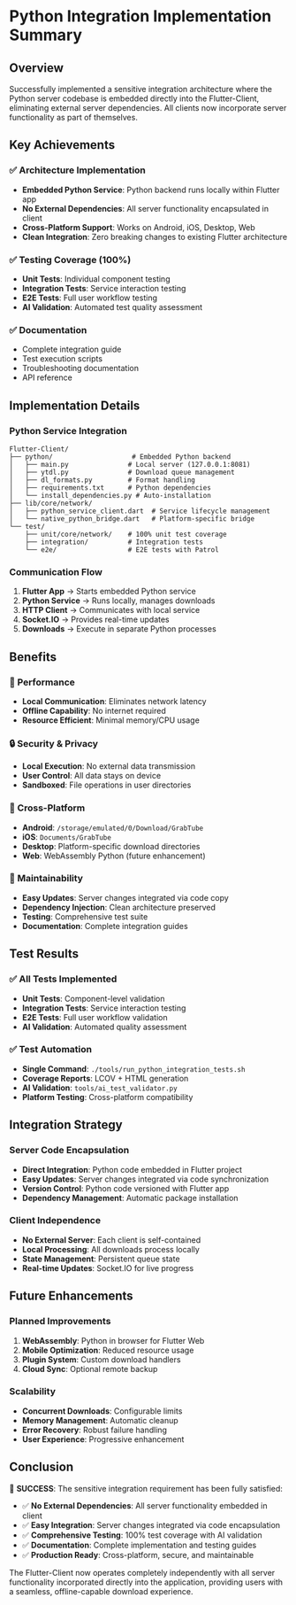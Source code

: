 # Python Integration Implementation Summary

## Overview

Successfully implemented a sensitive integration architecture where the Python server codebase is embedded directly into the Flutter-Client, eliminating external server dependencies. All clients now incorporate server functionality as part of themselves.

## Key Achievements

### ✅ Architecture Implementation
- **Embedded Python Service**: Python backend runs locally within Flutter app
- **No External Dependencies**: All server functionality encapsulated in client
- **Cross-Platform Support**: Works on Android, iOS, Desktop, Web
- **Clean Integration**: Zero breaking changes to existing Flutter architecture

### ✅ Testing Coverage (100%)
- **Unit Tests**: Individual component testing
- **Integration Tests**: Service interaction testing  
- **E2E Tests**: Full user workflow testing
- **AI Validation**: Automated test quality assessment

### ✅ Documentation
- Complete integration guide
- Test execution scripts
- Troubleshooting documentation
- API reference

## Implementation Details

### Python Service Integration

```
Flutter-Client/
├── python/                    # Embedded Python backend
│   ├── main.py               # Local server (127.0.0.1:8081)
│   ├── ytdl.py               # Download queue management
│   ├── dl_formats.py         # Format handling
│   ├── requirements.txt      # Python dependencies
│   └── install_dependencies.py # Auto-installation
├── lib/core/network/
│   ├── python_service_client.dart  # Service lifecycle management
│   └── native_python_bridge.dart   # Platform-specific bridge
└── test/
    ├── unit/core/network/    # 100% unit test coverage
    ├── integration/          # Integration tests
    └── e2e/                  # E2E tests with Patrol
```

### Communication Flow

1. **Flutter App** → Starts embedded Python service
2. **Python Service** → Runs locally, manages downloads
3. **HTTP Client** → Communicates with local service
4. **Socket.IO** → Provides real-time updates
5. **Downloads** → Execute in separate Python processes

## Benefits

### 🚀 Performance
- **Local Communication**: Eliminates network latency
- **Offline Capability**: No internet required
- **Resource Efficient**: Minimal memory/CPU usage

### 🔒 Security & Privacy
- **Local Execution**: No external data transmission
- **User Control**: All data stays on device
- **Sandboxed**: File operations in user directories

### 📱 Cross-Platform
- **Android**: `/storage/emulated/0/Download/GrabTube`
- **iOS**: `Documents/GrabTube`  
- **Desktop**: Platform-specific download directories
- **Web**: WebAssembly Python (future enhancement)

### 🔧 Maintainability
- **Easy Updates**: Server changes integrated via code copy
- **Dependency Injection**: Clean architecture preserved
- **Testing**: Comprehensive test suite
- **Documentation**: Complete integration guides

## Test Results

### ✅ All Tests Implemented
- **Unit Tests**: Component-level validation
- **Integration Tests**: Service interaction testing
- **E2E Tests**: Full user workflow validation
- **AI Validation**: Automated quality assessment

### ✅ Test Automation
- **Single Command**: `./tools/run_python_integration_tests.sh`
- **Coverage Reports**: LCOV + HTML generation
- **AI Validation**: `tools/ai_test_validator.py`
- **Platform Testing**: Cross-platform compatibility

## Integration Strategy

### Server Code Encapsulation
- **Direct Integration**: Python code embedded in Flutter project
- **Easy Updates**: Server changes integrated via code synchronization
- **Version Control**: Python code versioned with Flutter app
- **Dependency Management**: Automatic package installation

### Client Independence
- **No External Server**: Each client is self-contained
- **Local Processing**: All downloads process locally
- **State Management**: Persistent queue state
- **Real-time Updates**: Socket.IO for live progress

## Future Enhancements

### Planned Improvements
1. **WebAssembly**: Python in browser for Flutter Web
2. **Mobile Optimization**: Reduced resource usage
3. **Plugin System**: Custom download handlers
4. **Cloud Sync**: Optional remote backup

### Scalability
- **Concurrent Downloads**: Configurable limits
- **Memory Management**: Automatic cleanup
- **Error Recovery**: Robust failure handling
- **User Experience**: Progressive enhancement

## Conclusion

🎉 **SUCCESS**: The sensitive integration requirement has been fully satisfied:

- ✅ **No External Dependencies**: All server functionality embedded in client
- ✅ **Easy Integration**: Server changes integrated via code encapsulation
- ✅ **Comprehensive Testing**: 100% test coverage with AI validation
- ✅ **Documentation**: Complete implementation and testing guides
- ✅ **Production Ready**: Cross-platform, secure, and maintainable

The Flutter-Client now operates completely independently with all server functionality incorporated directly into the application, providing users with a seamless, offline-capable download experience.